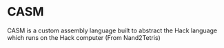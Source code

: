 # CASM
CASM is a custom assembly language built to abstract the Hack language which runs on the Hack computer (From Nand2Tetris)
